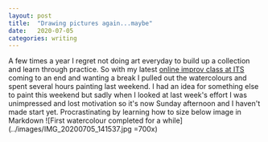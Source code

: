 ```yaml
---
layout: post
title:  "Drawing pictures again...maybe"
date:   2020-07-05
categories: writing
---
```

A few times a year I regret not doing art everyday to build up a collection and learn through practice. So with my latest [online improv class at ITS](https://improvtheatresydney.com.au/) coming to an end and wanting a break I pulled out the watercolours and spent several hours painting last weekend. I had an idea for something else to paint this weekend but sadly when I looked at last week's effort I was unimpressed and lost motivation so it's now Sunday afternoon and I haven't made  start yet. Procrastinating by learning how to size below image in Markdown
![First watercolour completed for a while](../images/IMG_20200705_141537.jpg =700x)
